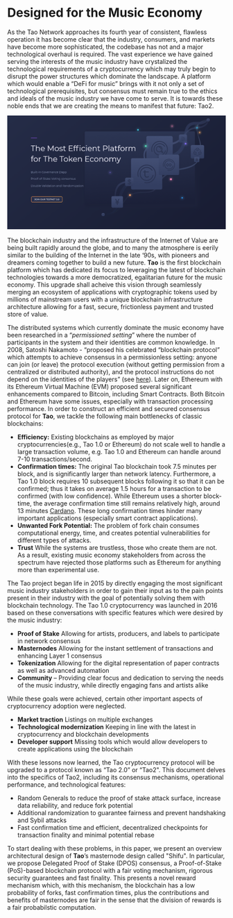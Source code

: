 # Designed for the Music Economy

As the Tao Network approaches its fourth year of consistent, flawless operation it has become clear that the industry, consumers, and markets have become more sophisticated, the codebase has not and a major technological overhaul is required. The vast experience we have gained serving the interests of the music industry have crystalized the technological requirements of a cryptocurrency which may truly begin to disrupt the power structures which dominate the landscape.  A platform which would enable a “DeFi for music” brings with it not only a set of technological prerequisites, but consensus must remain true to the ethics and ideals of the music industry we have come to serve.  It is towards these noble ends that we are creating the means to manifest that future: Tao2.

![tao](/assets/home.png)

The blockchain industry and the infrastructure of the Internet of Value are being built rapidly around the globe, and to many the atmosphere is eerily similar to the building of the Internet in the late ‘90s, with pioneers and dreamers coming together to build a new future. **Tao** is the first blockchain platform which has dedicated its focus to leveraging the latest of blockchain technologies towards a more democratized, egalitarian future for the music economy.  This upgrade shall acheive this vision through seamlessly merging an ecosystem of applications with cryptographic tokens used by millions of mainstream users with a unique blockchain infrastructure architecture allowing for a fast, secure, frictionless payment and trusted store of value.

The distributed systems which currently dominate the music economy have been researched in a “*permissioned setting*” where the number of participants in the system and their identities are common knowledge. In 2008, Satoshi Nakamoto - “proposed his celebrated “blockchain protocol” which attempts to achieve consensus in a permissionless setting: anyone can join (or leave) the protocol execution (without getting permission from a centralized or distributed authority), and the protocol instructions do not depend on the identities of the players” (see [here](#PassCrypto2017)). Later on, Ethereum with its Ethereum Virtual Machine (EVM) proposed several significant enhancements compared to Bitcoin, including Smart Contracts. Both Bitcoin and Ethereum have some issues, especially with transaction processing performance. In order to construct an efficient and secured consensus protocol for **Tao**, we tackle the following main bottlenecks of classic blockchains:
-   **Efficiency:** Existing blockchains as employed by major cryptocurrencies(e.g., Tao 1.0 or Ethereum) do not scale well to handle a large transaction volume, e.g. Tao 1.0 and Ethereum can handle around 7-10 transactions/second. 
-   **Confirmation times:** The original Tao blockchain took 7.5 minutes per block, and is significantly larger than network latency. Furthermore, a Tao 1.0 block requires 10 subsequent blocks following it so that it can be confirmed; thus it takes on average 1.5 hours for a transaction to be confirmed (with low confidence). While Ethereum uses a shorter block-time, the average confirmation time still remains relatively high, around 13 minutes [Cardano](#Cardano2017). These long confirmation times hinder many important applications (especially smart contract applications).
-   **Unwanted Fork Potential:** The problem of fork chain consumes computational energy, time, and creates potential vulnerabilities for different types of attacks.
-   **Trust** While the systems are trustless, those who create them are not.  As a result, existing music economy stakeholders from across the spectrum have rejected those platforms such as Ethereum for anything more than experimental use.

The Tao project began life in 2015 by directly engaging the most significant music industry stakeholders in order to gain their input as to the pain points present in their industry with the goal of potentially solving them with blockchain technology.  The Tao 1.0 cryptocurrency was launched in 2016 based on these conversations with specific features which were desired by the music industry:
-   **Proof of Stake** Allowing for artists, producers, and labels to participate in network consensus
-   **Masternodes** Allowing for the instant settlement of transactions and enhancing Layer 1 consensus
-   **Tokenization** Allowing for the digital representation of paper contracts as well as advanced automation
-   **Community** – Providing clear focus and dedication to serving the needs of the music industry, while directly engaging fans and artists alike

While these goals were achieved, certain other important aspects of cryptocurrency adoption were neglected.
-   **Market traction** Listings on multiple exchanges
-   **Technological modernization** Keeping in line with the latest in cryptocurrency and blockchain developments
-   **Developer support** Missing tools which would allow developers to create applications using the blockchain

With these lessons now learned, the Tao cryptocurrency protocol will be upgraded to a protocol known as “Tao 2.0” or “Tao2". This document delves into the specifics of Tao2, including its consensus mechanisms, operational performance, and technological features:
-   Random Generals to reduce the proof of stake attack surface, increase data reliability, and reduce fork potential
-   Additional randomization to guarantee fairness and prevent handshaking and Sybil attacks
-   Fast confirmation time and efficient, decentralized checkpoints for transaction finality and minimal potential rebase

To start dealing with these problems, in this paper, we present an overview architectural design of **Tao**’s masternode design called "Shifu". In particular, we propose Delegated Proof of Stake (DPOS) consensus, a Proof-of-Stake (PoS)-based blockchain protocol with a fair voting mechanism, rigorous security guarantees and fast finality. This presents a novel reward mechanism which, with this mechanism, the blockchain has a low probability of forks, fast confirmation times, plus the contributions and benefits of masternodes are fair in the sense that the division of rewards is a fair probabilstic computation.
